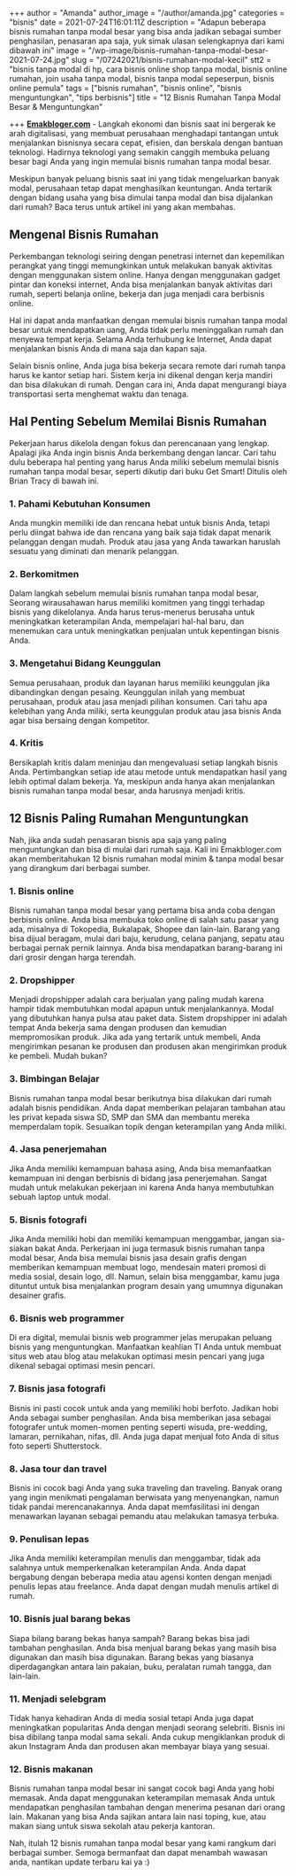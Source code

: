 +++
author = "Amanda"
author_image = "/author/amanda.jpg"
categories = "bisnis"
date = 2021-07-24T16:01:11Z
description = "Adapun beberapa bisnis rumahan tanpa modal besar yang bisa anda jadikan sebagai sumber penghasilan, penasaran apa saja, yuk simak ulasan selengkapnya dari kami dibawah ini"
image = "/wp-image/bisnis-rumahan-tanpa-modal-besar-2021-07-24.jpg"
slug = "/07242021/bisnis-rumahan-modal-kecil"
stt2 = "bisnis tanpa modal di hp, cara bisnis online shop tanpa modal, bisnis online rumahan, join usaha tanpa modal, bisnis tanpa modal sepeserpun, bisnis online pemula"
tags = ["bisnis rumahan", "bisnis online", "bisnis menguntungkan", "tips berbisnis"]
title = "12 Bisnis Rumahan Tanpa Modal Besar & Menguntungkan"

+++
[**Emakbloger.com**](/) - Langkah ekonomi dan bisnis saat ini bergerak ke arah digitalisasi, yang membuat perusahaan menghadapi tantangan untuk menjalankan bisnisnya secara cepat, efisien, dan berskala dengan bantuan teknologi. Hadirnya teknologi yang semakin canggih membuka peluang besar bagi Anda yang ingin memulai bisnis rumahan tanpa modal besar.

Meskipun banyak peluang bisnis saat ini yang tidak mengeluarkan banyak modal, perusahaan tetap dapat menghasilkan keuntungan. Anda tertarik dengan bidang usaha yang bisa dimulai tanpa modal dan bisa dijalankan dari rumah? Baca terus untuk artikel ini yang akan membahas.

## Mengenal Bisnis Rumahan

Perkembangan teknologi seiring dengan penetrasi internet dan kepemilikan perangkat yang tinggi memungkinkan untuk melakukan banyak aktivitas dengan menggunakan sistem online. Hanya dengan menggunakan gadget pintar dan koneksi internet, Anda bisa menjalankan banyak aktivitas dari rumah, seperti belanja online, bekerja dan juga menjadi cara berbisnis online.

Hal ini dapat anda manfaatkan dengan memulai bisnis rumahan tanpa modal besar untuk mendapatkan uang, Anda tidak perlu meninggalkan rumah dan menyewa tempat kerja. Selama Anda terhubung ke Internet, Anda dapat menjalankan bisnis Anda di mana saja dan kapan saja.

Selain bisnis online, Anda juga bisa bekerja secara remote dari rumah tanpa harus ke kantor setiap hari. Sistem kerja ini dikenal dengan kerja mandiri dan bisa dilakukan di rumah. Dengan cara ini, Anda dapat mengurangi biaya transportasi serta menghemat waktu dan tenaga.

## Hal Penting Sebelum Memilai Bisnis Rumahan

Pekerjaan harus dikelola dengan fokus dan perencanaan yang lengkap. Apalagi jika Anda ingin bisnis Anda berkembang dengan lancar. Cari tahu dulu beberapa hal penting yang harus Anda miliki sebelum memulai bisnis rumahan tanpa modal besar, seperti dikutip dari buku Get Smart! Ditulis oleh Brian Tracy di bawah ini.

### 1. Pahami Kebutuhan Konsumen

Anda mungkin memiliki ide dan rencana hebat untuk bisnis Anda, tetapi perlu diingat bahwa ide dan rencana yang baik saja tidak dapat menarik pelanggan dengan mudah. Produk atau jasa yang Anda tawarkan haruslah sesuatu yang diminati dan menarik pelanggan.

### 2. Berkomitmen

Dalam langkah sebelum memulai bisnis rumahan tanpa modal besar, Seorang wirausahawan harus memiliki komitmen yang tinggi terhadap bisnis yang dikelolanya. Anda harus terus-menerus berusaha untuk meningkatkan keterampilan Anda, mempelajari hal-hal baru, dan menemukan cara untuk meningkatkan penjualan untuk kepentingan bisnis Anda.

### 3. Mengetahui Bidang Keunggulan

Semua perusahaan, produk dan layanan harus memiliki keunggulan jika dibandingkan dengan pesaing. Keunggulan inilah yang membuat perusahaan, produk atau jasa menjadi pilihan konsumen. Cari tahu apa kelebihan yang Anda miliki, serta keunggulan produk atau jasa bisnis Anda agar bisa bersaing dengan kompetitor.

### 4. Kritis

Bersikaplah kritis dalam meninjau dan mengevaluasi setiap langkah bisnis Anda. Pertimbangkan setiap ide atau metode untuk mendapatkan hasil yang lebih optimal dalam bekerja. Ya, meskipun anda hanya akan menjalankan bisnis rumahan tanpa modal besar, anda harusnya menjadi kritis.

## 12 Bisnis Paling Rumahan Menguntungkan

Nah, jika anda sudah penasaran bisnis apa saja yang paling menguntungkan dan bisa di mulai dari rumah saja. Kali ini Emakbloger.com akan memberitahukan 12 bisnis rumahan modal minim & tanpa modal besar yang dirangkum dari berbagai sumber.

### 1. Bisnis online

Bisnis rumahan tanpa modal besar yang pertama bisa anda coba dengan berbisnis online. Anda bisa membuka toko online di salah satu pasar yang ada, misalnya di Tokopedia, Bukalapak, Shopee dan lain-lain. Barang yang bisa dijual beragam, mulai dari baju, kerudung, celana panjang, sepatu atau berbagai pernak pernik lainnya. Anda bisa mendapatkan barang-barang ini dari grosir dengan harga terendah.

### 2. Dropshipper

Menjadi dropshipper adalah cara berjualan yang paling mudah karena hampir tidak membutuhkan modal apapun untuk menjalankannya. Modal yang dibutuhkan hanya pulsa atau paket data. Sistem dropshipper ini adalah tempat Anda bekerja sama dengan produsen dan kemudian mempromosikan produk. Jika ada yang tertarik untuk membeli, Anda mengirimkan pesanan ke produsen dan produsen akan mengirimkan produk ke pembeli. Mudah bukan?

### 3. Bimbingan Belajar

Bisnis rumahan tanpa modal besar berikutnya bisa dilakukan dari rumah adalah bisnis pendidikan. Anda dapat memberikan pelajaran tambahan atau les privat kepada siswa SD, SMP dan SMA dan membantu mereka memperdalam topik. Sesuaikan topik dengan keterampilan yang Anda miliki.

### 4. Jasa penerjemahan

Jika Anda memiliki kemampuan bahasa asing, Anda bisa memanfaatkan kemampuan ini dengan berbisnis di bidang jasa penerjemahan. Sangat mudah untuk melakukan pekerjaan ini karena Anda hanya membutuhkan sebuah laptop untuk modal.

### 5. Bisnis fotografi

Jika Anda memiliki hobi dan memiliki kemampuan menggambar, jangan sia-siakan bakat Anda. Perkerjaan ini juga termasuk bisnis rumahan tanpa modal besar, Anda bisa memulai bisnis jasa desain grafis dengan memberikan kemampuan membuat logo, mendesain materi promosi di media sosial, desain logo, dll. Namun, selain bisa menggambar, kamu juga dituntut untuk bisa menjalankan program desain yang umumnya digunakan desainer grafis.

### 6. Bisnis web programmer

Di era digital, memulai bisnis web programmer jelas merupakan peluang bisnis yang menguntungkan. Manfaatkan keahlian TI Anda untuk membuat situs web atau blog atau melakukan optimasi mesin pencari yang juga dikenal sebagai optimasi mesin pencari.

### 7. Bisnis jasa fotografi

Bisnis ini pasti cocok untuk anda yang memiliki hobi berfoto. Jadikan hobi Anda sebagai sumber penghasilan. Anda bisa memberikan jasa sebagai fotografer untuk momen-momen penting seperti wisuda, pre-wedding, lamaran, pernikahan, nifas, dll. Anda juga dapat menjual foto Anda di situs foto seperti Shutterstock.

### 8. Jasa tour dan travel

Bisnis ini cocok bagi Anda yang suka traveling dan traveling. Banyak orang yang ingin menikmati pengalaman berwisata yang menyenangkan, namun tidak pandai merencanakannya. Anda dapat memfasilitasi ini dengan menawarkan layanan sebagai pemandu atau melakukan tamasya terbuka.

### 9. Penulisan lepas

Jika Anda memiliki keterampilan menulis dan menggambar, tidak ada salahnya untuk memperkenalkan keterampilan Anda. Anda dapat bergabung dengan beberapa media atau agensi konten dengan menjadi penulis lepas atau freelance. Anda dapat dengan mudah menulis artikel di rumah.

### 10. Bisnis jual barang bekas

Siapa bilang barang bekas hanya sampah? Barang bekas bisa jadi tambahan penghasilan. Anda bisa menjual barang bekas yang masih bisa digunakan dan masih bisa digunakan. Barang bekas yang biasanya diperdagangkan antara lain pakaian, buku, peralatan rumah tangga, dan lain-lain.

### 11. Menjadi selebgram

Tidak hanya kehadiran Anda di media sosial tetapi Anda juga dapat meningkatkan popularitas Anda dengan menjadi seorang selebriti. Bisnis ini bisa dibilang tanpa modal sama sekali. Anda cukup mengiklankan produk di akun Instagram Anda dan produsen akan membayar biaya yang sesuai.

### 12. Bisnis makanan

Bisnis rumahan tanpa modal besar ini sangat cocok bagi Anda yang hobi memasak. Anda dapat menggunakan keterampilan memasak Anda untuk mendapatkan penghasilan tambahan dengan menerima pesanan dari orang lain. Makanan yang bisa Anda sajikan antara lain nasi toping, kue, atau makan siang untuk siswa sekolah atau pekerja kantoran.

Nah, itulah 12 bisnis rumahan tanpa modal besar yang kami rangkum dari berbagai sumber. Semoga bermanfaat dan dapat menambah wawasan anda, nantikan update terbaru kai ya :)